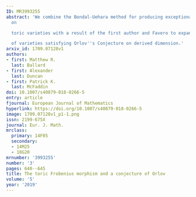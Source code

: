 ```yaml
---
ID: MR3993255
abstract: 'We combine the Bondal-Uehara method for producing exceptional collections
  on

  toric varieties with a result of the first author and Favero to expand the set

  of varieties satisfying Orlov''s Conjecture on derived dimension.'
arxiv_id: 1709.07128v1
authors:
- first: Matthew R.
  last: Ballard
- first: Alexander
  last: Duncan
- first: Patrick K.
  last: McFaddin
doi: 10.1007/s40879-018-0266-5
entry: article
fjournal: European Journal of Mathematics
hyperlink: https://doi.org/10.1007/s40879-018-0266-5
image: 1709.07128v1_p1-1.png
issn: 2199-675X
journal: Eur. J. Math.
mrclass:
  primary: 14F05
  secondary:
  - 14M25
  - 18G20
mrnumber: '3993255'
number: '3'
pages: 640--645
title: The toric Frobenius morphism and a conjecture of Orlov
volume: '5'
year: '2019'
---
```

